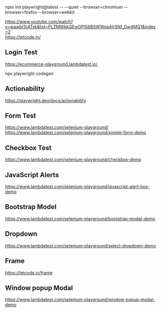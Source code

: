 npm init playwright@latest -- --quiet --browser=chromium --browser=firefox --browser=webkit  

https://www.youtube.com/watch?v=wawbt1cATsk&list=PLZMWkkQEwOPlS6BSWWqaAIrSNf_Gw4MQ1&index=2  
https://letcode.in/  
  
## Login Test  
https://ecommerce-playground.lambdatest.io/  

npx playwright codegen  
  
## Actionability  
https://playwright.dev/docs/actionability  
  
## Form Test  
https://www.lambdatest.com/selenium-playground/  
https://www.lambdatest.com/selenium-playground/simple-form-demo  
  
## Checkbox Test  
https://www.lambdatest.com/selenium-playground/checkbox-demo  

## JavaScript Alerts  
https://www.lambdatest.com/selenium-playground/javascript-alert-box-demo  
  
## Bootstrap Model  
https://www.lambdatest.com/selenium-playground/bootstrap-modal-demo  
  
## Dropdown  
https://www.lambdatest.com/selenium-playground/select-dropdown-demo  
  
## Frame  
https://letcode.in/frame  
  
## Window popup Modal  
https://www.lambdatest.com/selenium-playground/window-popup-modal-demo  

　